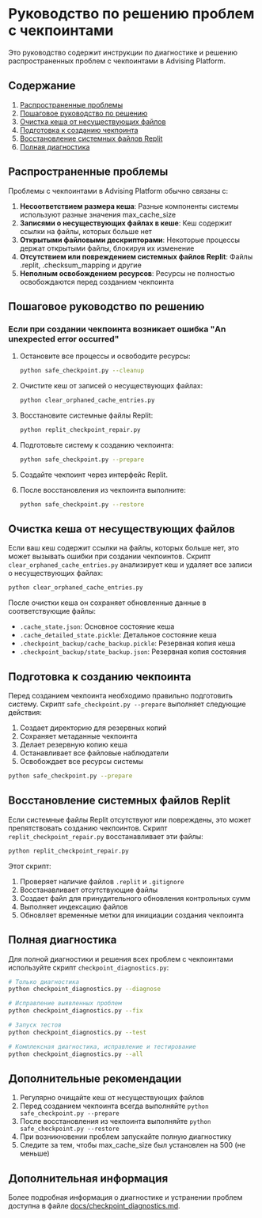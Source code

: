 # Руководство по решению проблем с чекпоинтами

Это руководство содержит инструкции по диагностике и решению распространенных проблем с чекпоинтами в Advising Platform.

## Содержание

1. [Распространенные проблемы](#распространенные-проблемы)
2. [Пошаговое руководство по решению](#пошаговое-руководство-по-решению)
3. [Очистка кеша от несуществующих файлов](#очистка-кеша-от-несуществующих-файлов)
4. [Подготовка к созданию чекпоинта](#подготовка-к-созданию-чекпоинта)
5. [Восстановление системных файлов Replit](#восстановление-системных-файлов-replit)
6. [Полная диагностика](#полная-диагностика)

## Распространенные проблемы

Проблемы с чекпоинтами в Advising Platform обычно связаны с:

1. **Несоответствием размера кеша**: Разные компоненты системы используют разные значения max_cache_size
2. **Записями о несуществующих файлах в кеше**: Кеш содержит ссылки на файлы, которых больше нет
3. **Открытыми файловыми дескрипторами**: Некоторые процессы держат открытыми файлы, блокируя их изменение
4. **Отсутствием или повреждением системных файлов Replit**: Файлы .replit, .checksum_mapping и другие
5. **Неполным освобождением ресурсов**: Ресурсы не полностью освобождаются перед созданием чекпоинта

## Пошаговое руководство по решению

### Если при создании чекпоинта возникает ошибка "An unexpected error occurred"

1. Остановите все процессы и освободите ресурсы:
   ```bash
   python safe_checkpoint.py --cleanup
   ```

2. Очистите кеш от записей о несуществующих файлах:
   ```bash
   python clear_orphaned_cache_entries.py
   ```

3. Восстановите системные файлы Replit:
   ```bash
   python replit_checkpoint_repair.py
   ```

4. Подготовьте систему к созданию чекпоинта:
   ```bash
   python safe_checkpoint.py --prepare
   ```

5. Создайте чекпоинт через интерфейс Replit.

6. После восстановления из чекпоинта выполните:
   ```bash
   python safe_checkpoint.py --restore
   ```

## Очистка кеша от несуществующих файлов

Если ваш кеш содержит ссылки на файлы, которых больше нет, это может вызывать ошибки при создании чекпоинтов. Скрипт `clear_orphaned_cache_entries.py` анализирует кеш и удаляет все записи о несуществующих файлах:

```bash
python clear_orphaned_cache_entries.py
```

После очистки кеша он сохраняет обновленные данные в соответствующие файлы:

- `.cache_state.json`: Основное состояние кеша
- `.cache_detailed_state.pickle`: Детальное состояние кеша
- `.checkpoint_backup/cache_backup.pickle`: Резервная копия кеша
- `.checkpoint_backup/state_backup.json`: Резервная копия состояния

## Подготовка к созданию чекпоинта

Перед созданием чекпоинта необходимо правильно подготовить систему. Скрипт `safe_checkpoint.py --prepare` выполняет следующие действия:

1. Создает директорию для резервных копий
2. Сохраняет метаданные чекпоинта
3. Делает резервную копию кеша
4. Останавливает все файловые наблюдатели
5. Освобождает все ресурсы системы

```bash
python safe_checkpoint.py --prepare
```

## Восстановление системных файлов Replit

Если системные файлы Replit отсутствуют или повреждены, это может препятствовать созданию чекпоинтов. Скрипт `replit_checkpoint_repair.py` восстанавливает эти файлы:

```bash
python replit_checkpoint_repair.py
```

Этот скрипт:

1. Проверяет наличие файлов `.replit` и `.gitignore`
2. Восстанавливает отсутствующие файлы
3. Создает файл для принудительного обновления контрольных сумм
4. Выполняет индексацию файлов
5. Обновляет временные метки для инициации создания чекпоинта

## Полная диагностика

Для полной диагностики и решения всех проблем с чекпоинтами используйте скрипт `checkpoint_diagnostics.py`:

```bash
# Только диагностика
python checkpoint_diagnostics.py --diagnose

# Исправление выявленных проблем
python checkpoint_diagnostics.py --fix

# Запуск тестов
python checkpoint_diagnostics.py --test

# Комплексная диагностика, исправление и тестирование
python checkpoint_diagnostics.py --all
```

## Дополнительные рекомендации

1. Регулярно очищайте кеш от несуществующих файлов
2. Перед созданием чекпоинта всегда выполняйте `python safe_checkpoint.py --prepare`
3. После восстановления из чекпоинта выполняйте `python safe_checkpoint.py --restore`
4. При возникновении проблем запускайте полную диагностику
5. Следите за тем, чтобы max_cache_size был установлен на 500 (не меньше)

## Дополнительная информация

Более подробная информация о диагностике и устранении проблем доступна в файле [docs/checkpoint_diagnostics.md](docs/checkpoint_diagnostics.md).